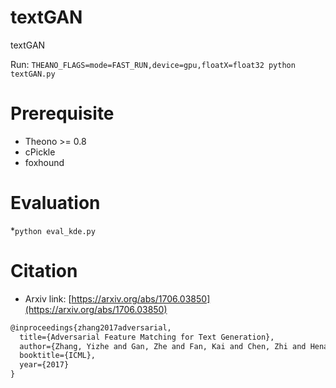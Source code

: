 # textGAN
textGAN

Run: `THEANO_FLAGS=mode=FAST_RUN,device=gpu,floatX=float32 python textGAN.py`

# Prerequisite

* Theono >= 0.8
* cPickle
* foxhound



# Evaluation
*`python eval_kde.py`

# Citation
* Arxiv link: [https://arxiv.org/abs/1706.03850](https://arxiv.org/abs/1706.03850)

```latex
@inproceedings{zhang2017adversarial,
  title={Adversarial Feature Matching for Text Generation},
  author={Zhang, Yizhe and Gan, Zhe and Fan, Kai and Chen, Zhi and Henao, Ricardo and Shen, Dinghan and Carin, Lawrence},
  booktitle={ICML},
  year={2017}
}
```


